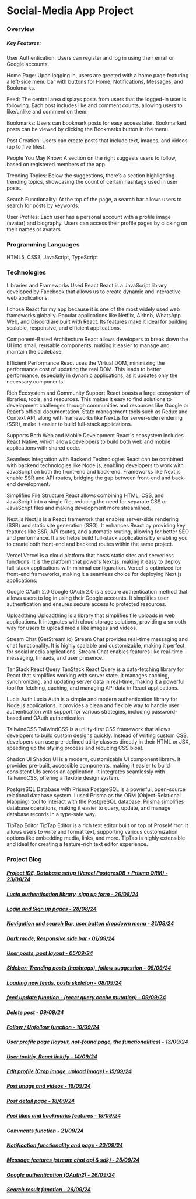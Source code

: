 # Social-Media App Project

### Overview

##### Key Features:

User Authentication: Users can register and log in using their email or Google accounts.

Home Page: Upon logging in, users are greeted with a home page featuring a left-side menu bar with buttons for Home, Notifications, Messages, and Bookmarks.

Feed: The central area displays posts from users that the logged-in user is following. Each post includes like and comment counts, allowing users to like/unlike and comment on them.

Bookmarks: Users can bookmark posts for easy access later. Bookmarked posts can be viewed by clicking the Bookmarks button in the menu.

Post Creation: Users can create posts that include text, images, and videos (up to five files).

People You May Know: A section on the right suggests users to follow, based on registered members of the app.

Trending Topics: Below the suggestions, there’s a section highlighting trending topics, showcasing the count of certain hashtags used in user posts.

Search Functionality: At the top of the page, a search bar allows users to search for posts by keywords.

User Profiles: Each user has a personal account with a profile image (avatar) and biography. Users can access their profile pages by clicking on their names or avatars.


### Programming Languages

HTML5, CSS3, JavaScript, TypeScript



  ### Technologies
  
 Libraries and Frameworks Used
React
React is a JavaScript library developed by Facebook that allows us to create dynamic and interactive web applications.

I chose React for my app because it is one of the most widely used web frameworks globally. Popular applications like Netflix, Airbnb, WhatsApp Web, and Discord are built with React. Its features make it ideal for building scalable, responsive, and efficient applications.

Component-Based Architecture
React allows developers to break down the UI into small, reusable components, making it easier to manage and maintain the codebase.

Efficient Performance
React uses the Virtual DOM, minimizing the performance cost of updating the real DOM. This leads to better performance, especially in dynamic applications, as it updates only the necessary components.

Rich Ecosystem and Community Support
React boasts a large ecosystem of libraries, tools, and resources. This makes it easy to find solutions to development challenges through communities and resources like Google or React’s official documentation. State management tools such as Redux and Context API, along with frameworks like Next.js for server-side rendering (SSR), make it easier to build full-stack applications.

Supports Both Web and Mobile Development
React's ecosystem includes React Native, which allows developers to build both web and mobile applications with shared code.

Seamless Integration with Backend Technologies
React can be combined with backend technologies like Node.js, enabling developers to work with JavaScript on both the front-end and back-end. Frameworks like Next.js enable SSR and API routes, bridging the gap between front-end and back-end development.

Simplified File Structure
React allows combining HTML, CSS, and JavaScript into a single file, reducing the need for separate CSS or JavaScript files and making development more streamlined.

Next.js
Next.js is a React framework that enables server-side rendering (SSR) and static site generation (SSG). It enhances React by providing key features like SSR, API routes, and automatic routing, allowing for better SEO and performance. It also helps build full-stack applications by enabling you to create both front-end and backend routes within the same project.

Vercel
Vercel is a cloud platform that hosts static sites and serverless functions. It is the platform that powers Next.js, making it easy to deploy full-stack applications with minimal configuration. Vercel is optimized for front-end frameworks, making it a seamless choice for deploying Next.js applications.

Google OAuth 2.0
Google OAuth 2.0 is a secure authentication method that allows users to log in using their Google accounts. It simplifies user authentication and ensures secure access to protected resources.

Uploadthing
Uploadthing is a library that simplifies file uploads in web applications. It integrates with cloud storage solutions, providing a smooth way for users to upload media like images and videos.

Stream Chat (GetStream.io)
Stream Chat provides real-time messaging and chat functionality. It is highly scalable and customizable, making it perfect for social media applications. Stream Chat enables features like real-time messaging, threads, and user presence.

TanStack React Query
TanStack React Query is a data-fetching library for React that simplifies working with server state. It manages caching, synchronizing, and updating server data in real-time, making it a powerful tool for fetching, caching, and managing API data in React applications.

Lucia Auth
Lucia Auth is a simple and modern authentication library for Node.js applications. It provides a clean and flexible way to handle user authentication with support for various strategies, including password-based and OAuth authentication.

TailwindCSS
TailwindCSS is a utility-first CSS framework that allows developers to build custom designs quickly. Instead of writing custom CSS, developers can use pre-defined utility classes directly in their HTML or JSX, speeding up the styling process and reducing CSS bloat.

Shadcn UI
Shadcn UI is a modern, customizable UI component library. It provides pre-built, accessible components, making it easier to build consistent UIs across an application. It integrates seamlessly with TailwindCSS, offering a flexible design system.

PostgreSQL Database with Prisma
PostgreSQL is a powerful, open-source relational database system. I used Prisma as the ORM (Object-Relational Mapping) tool to interact with the PostgreSQL database. Prisma simplifies database operations, making it easier to query, update, and manage database records in a type-safe way.

TipTap Editor
TipTap Editor is a rich text editor built on top of ProseMirror. It allows users to write and format text, supporting various customization options like embedding media, links, and more. TipTap is highly extensible and ideal for creating a feature-rich text editor experience.




### Project Blog

##### [Project IDE, Database setup (Vercel PostgresDB + Prisma ORM) - 23/08/24](https://blog.naver.com/detol3953/223558463720)
##### [Lucia authentication library, sign up form - 26/08/24](https://blog.naver.com/detol3953/223562031160)
##### [Login and Sign up pages - 28/08/24](https://blog.naver.com/detol3953/223564339699)
##### [Navigation and search Bar, user button dropdown menu - 31/08/24](https://blog.naver.com/detol3953/223567962241)
##### [Dark mode, Responsive side bar - 01/09/24](https://blog.naver.com/detol3953/223568849350)
##### [User posts, post layout - 05/09/24](https://blog.naver.com/detol3953/223573683943)
##### [Sidebar: Trending posts (hashtags), follow suggestion - 05/09/24](https://blog.naver.com/detol3953/223573925470)
##### [Loading new feeds, posts skeleton - 08/09/24](https://blog.naver.com/detol3953/223577203758)
##### [feed update function - (react query cache mutation) - 09/09/24](https://blog.naver.com/detol3953/223577476189)
##### [Delete post - 09/09/24](https://blog.naver.com/detol3953/223578370018)
##### [Follow / Unfollow function - 10/09/24](https://blog.naver.com/detol3953/223579911865)
##### [User profile page (layout, not-found page, the functionalities) - 13/09/24](https://blog.naver.com/detol3953/223583571898)
##### [User tooltip, React linkify - 14/09/24](https://blog.naver.com/detol3953/223584369716)
##### [Edit profile (Crop image, upload image) - 15/09/24](https://blog.naver.com/detol3953/223585524143)
##### [Post image and videos - 16/09/24](https://blog.naver.com/detol3953/223586332662)
##### [Post detail page - 18/09/24](https://blog.naver.com/detol3953/223587728637)
##### [Post likes and bookmarks features - 19/09/24](https://blog.naver.com/detol3953/223589430215)
##### [Comments function - 21/09/24](https://blog.naver.com/detol3953/223591548927)
##### [Notification functionality and page - 23/09/24](https://blog.naver.com/detol3953/223593889166)
##### [Message features (stream chat api & sdk) - 25/09/24](https://blog.naver.com/detol3953/223596568522)
##### [Google authentication (OAuth2) - 26/09/24](https://blog.naver.com/detol3953/223597829975)
##### [Search result function - 26/09/24](https://blog.naver.com/detol3953/223597939059)
